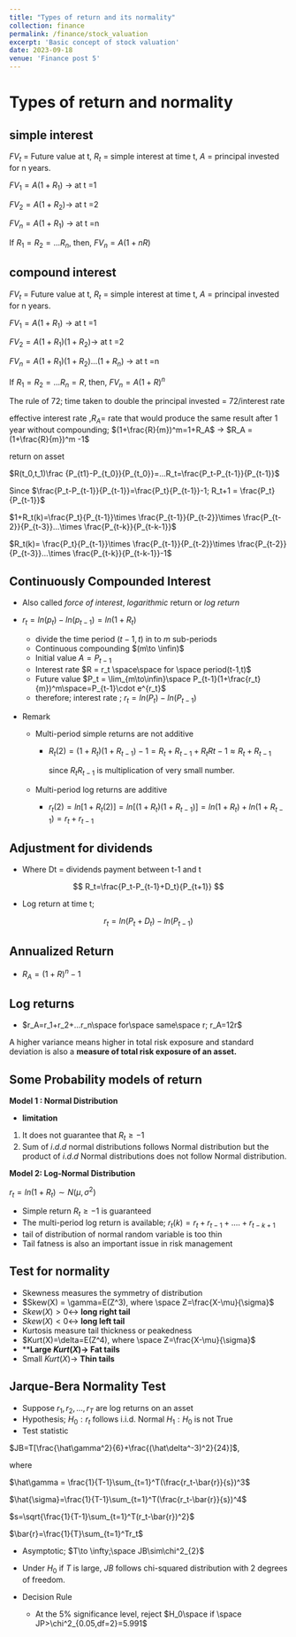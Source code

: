 ```yaml
---
title: "Types of return and its normality"
collection: finance
permalink: /finance/stock_valuation
excerpt: 'Basic concept of stock valuation'
date: 2023-09-18
venue: 'Finance post 5'
---
```

# Types of return and normality

## simple interest

$FV_t$ = Future value at t, $R_t$ = simple interest at time t, $A$ = principal invested for n years.

$FV_1=A(1+R_1)$ → at t =1

$FV_2=A(1+R_2)$→ at t =2

$FV_n=A(1+R_1)$ → at t =n

If $R_1 = R_2 = ...R_n$, then, $FV_n=A(1+nR)$

## compound interest

$FV_t$ = Future value at t, $R_t$ = simple interest at time t, $A$ = principal invested for n years.

$FV_1=A(1+R_1)$ → at t =1

$FV_2=A(1+R_1)(1+R_2)$→ at t =2

$FV_n=A(1+R_1)(1+R_2)...(1+R_n)$ → at t =n

If $R_1 = R_2 = ...R_n=R$, then, $FV_n=A(1+R)^n$

The rule of 72; time taken to double the principal invested = 72/interest rate

effective interest rate ,$R_A$= rate that would produce the same result after 1 year without compounding; $(1+\frac{R}{m})^m=1+R_A$ → $R_A = (1+\frac{R}{m})^m -1$

return on asset 

$R(t_0,t_1)\frac {P_{t1}-P_{t_0}}{P_{t_0}}=...R_t=\frac{P_t-P_{t-1}}{P_{t-1}}$

Since $\frac{P_t-P_{t-1}}{P_{t-1}}=\frac{P_t}{P_{t-1}}-1; R_t+1 = \frac{P_t}{P_{t-1}}$

 $1+R_t(k)=\frac{P_t}{P_{t-1}}\times \frac{P_{t-1}}{P_{t-2}}\times \frac{P_{t-2}}{P_{t-3}}...\times \frac{P_{t-k}}{P_{t-k-1}}$

$R_t(k)= \frac{P_t}{P_{t-1}}\times \frac{P_{t-1}}{P_{t-2}}\times \frac{P_{t-2}}{P_{t-3}}...\times \frac{P_{t-k}}{P_{t-k-1}}-1$

## Continuously Compounded Interest

- Also called *force of interest*, *logarithmic* return or *log return*
- $r_t=ln(p_t)-ln(p_{t-1})=ln(1+R_t)$
    - divide the time period $(t-1,t)$ in to $m$ sub-periods
    - Continuous compounding $(m\to \infin)$
    - Initial value $A = P_{t-1}$
    - Interest rate $R = r_t \space\space for \space period(t-1,t)$
    - Future value $P_t = \lim_{m\to\infin}\space P_{t-1}(1+\frac{r_t}{m})^m\space=P_{t-1}\cdot e^{r_t}$
    - therefore; interest rate ; $r_t=ln(P_t)-ln(P_{t-1})$

- Remark
    - Multi-period simple returns are not additive
        - $R_t(2) = (1+R_t)(1+R_{t-1})-1 = R_t+R_{t-1}+R_tR{t-1}\approx R_t+R_{t-1}$
            
            since $R_tR_{t-1}$  is multiplication of very small number.
            
    - Multi-period log returns are additive
        - $r_t(2) = ln[1+R_t(2)]=ln[(1+R_t)(1+R_{t-1})]=ln(1+R_t)+ln(1+R_{t-1})=r_t+r_{t-1}$

## Adjustment for dividends

- Where Dt = dividends payment between t-1 and t

$$
R_t=\frac{P_t-P_{t-1}+D_t}{P_{t+1}}
$$

- Log return at time t;

$$
r_t=ln(P_t+D_t)-ln(P_{t-1})
$$

## Annualized Return

- $R_A=(1+R)^n-1$

## Log returns

- $r_A=r_1+r_2+...r_n\space for\space same\space r; r_A=12r$

A higher variance means higher in total risk exposure and standard deviation is also a **measure of total risk exposure of an asset.**

## Some Probability models of return

**********************************Model 1 : Normal Distribution**********************************

- ************limitation************
1. It does not guarantee that $R_t\ge-1$
2. Sum of $i.d.d$ normal distributions follows Normal distribution but the product of $i.d.d$ Normal distributions does not follow Normal distribution.

************Model 2: Log-Normal Distribution************

$r_t=ln(1+R_t)\sim N(\mu,\sigma^2)$

- Simple return $R_t\ge-1$ is guaranteed
- The multi-period log return is available; $r_t(k)=r_t+r_{t-1}+....+r_{t-k+1}$
- tail of distribution of normal random variable is too thin
- Tail fatness is also an important issue in risk management

## Test for normality

- Skewness measures the symmetry of distribution
- $Skew(X) = \gamma=E(Z^3), where \space Z=\frac{X-\mu}{\sigma}$
- $Skew(X)> 0\leftrightarrow$ **************************long right tail**************************
- $Skew(X)< 0\leftrightarrow$ ****************************long left tail****************************
- Kurtosis measure tail thickness or peakedness
- $Kurt(X)=\delta=E(Z^4), where \space Z=\frac{X-\mu}{\sigma}$
- ****Large $Kurt(X)\rightarrow$ Fat tails**
- Small $Kurt(X)\rightarrow$ ********************Thin tails********************

## Jarque-Bera Normality Test

- Suppose $r_1, r_2,…,r_T$ are log returns on an asset
- Hypothesis;
$H_0 :r_t$ follows i.i.d. Normal
$H_1: H_0$ is not True
- Test statistic

$JB=T[\frac{\hat\gamma^2}{6}+\frac{(\hat\delta^-3)^2}{24}]$,

where

$\hat\gamma = \frac{1}{T-1}\sum_{t=1}^T(\frac{r_t-\bar{r}}{s})^3$

$\hat{\sigma}=\frac{1}{T-1}\sum_{t=1}^T(\frac{r_t-\bar{r}}{s})^4$

$s=\sqrt{\frac{1}{T-1}\sum_{t=1}^T(r_t-\bar{r})^2}$

$\bar{r}=\frac{1}{T}\sum_{t=1}^Tr_t$
- Asymptotic; $T\to \infty;\space JB\sim\chi^2_{2}$

- Under $H_0$ if $T$ is large, $JB$ follows chi-squared distribution with 2 degrees of freedom.
- Decision Rule
    - At the 5% significance level, reject $H_0\space if \space JP>\chi^2_{0.05,df=2}=5.991$
